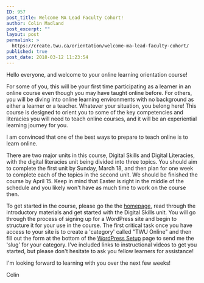 ```yaml
---
ID: 957
post_title: Welcome MA Lead Faculty Cohort!
author: Colin Madland
post_excerpt: ""
layout: post
permalink: >
  https://create.twu.ca/orientation/welcome-ma-lead-faculty-cohort/
published: true
post_date: 2018-03-12 11:23:54
---
```

Hello everyone, and welcome to your online learning orientation course!

For some of you, this will be your first time participating as a learner in an online course even though you may have taught online before. For others, you will be diving into online learning environments with no background as either a learner or a teacher. Whatever your situation, you belong here! This course is designed to orient you to some of the key competencies and literacies you will need to teach online courses, and it will be an experiential learning journey for you.

I am convinced that one of the best ways to prepare to teach online is to learn online.

There are two major units in this course, Digital Skills and Digital Literacies, with the digital literacies unit being divided into three topics. You should aim to complete the first unit by Sunday, March 18, and then plan for one week to complete each of the topics in the second unit. We should be finished the course by April 15. Keep in mind that Easter is right in the middle of the schedule and you likely won't have as much time to work on the course then.

To get started in the course, please go the the <a href="https://create.twu.ca/orientation/">homepage</a>, read through the introductory materials and get started with the Digital Skills unit. You will go through the process of signing up for a WordPress site and begin to structure it for your use in the course. The first critical task once you have access to your site is to create a 'category' called "TWU Online" and then fill out the form at the bottom of the <a href="https://create.twu.ca/orientation/digital-skills/wordpress-set-up/" target="_blank" rel="noopener">WordPress Setup</a> page to send me the 'slug' for your category. I've included links to instructional videos to get you started, but please don't hesitate to ask you fellow learners for assistance!

I'm looking forward to learning with you over the next few weeks!

Colin